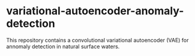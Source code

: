 # variational-autoencoder-anomaly-detection
This repository contains a convolutional variational autoencoder (VAE) for annomaly detection in natural surface waters. 
